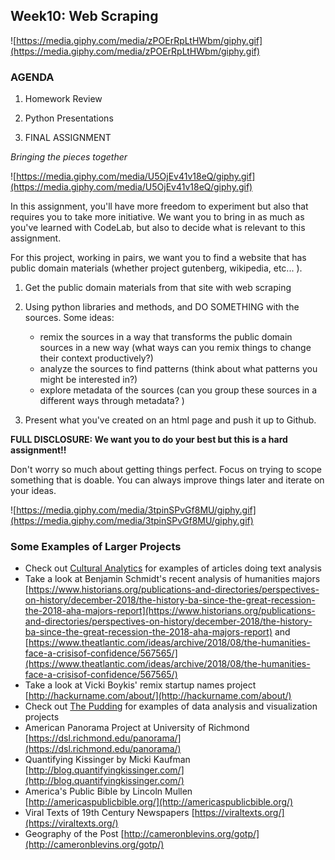 ## Week10: Web Scraping

![https://media.giphy.com/media/zPOErRpLtHWbm/giphy.gif](https://media.giphy.com/media/zPOErRpLtHWbm/giphy.gif)

### AGENDA

1. Homework Review

2. Python Presentations

3. FINAL ASSIGNMENT 

*Bringing the pieces together*

![https://media.giphy.com/media/U5OjEv41v18eQ/giphy.gif](https://media.giphy.com/media/U5OjEv41v18eQ/giphy.gif)

In this assignment, you'll have more freedom to experiment but also that requires you to take more initiative. We want you to bring in as much as you've learned with CodeLab, but also to decide what is relevant to this assignment.

For this project, working in pairs, we want you to find a website that has public domain materials (whether project gutenberg, wikipedia, etc... ).

1. Get the public domain materials from that site with web scraping

2. Using python libraries and methods, and DO SOMETHING with the sources.
    Some ideas:
    - remix the sources in a way that transforms the public domain sources in a new way (what ways can you remix things to change their context productively?)
    - analyze the sources to find patterns (think about what patterns you might be interested in?)
    - explore metadata of the sources (can you group these sources in a different ways through metadata? )

3. Present what you've created on an html page and push it up to Github.

**FULL DISCLOSURE: We want you to do your best but this is a hard assignment!!** 

Don't worry so much about getting things perfect. Focus on trying to scope something that is doable. You can always improve things later and iterate on your ideas.


![https://media.giphy.com/media/3tpinSPvGf8MU/giphy.gif](https://media.giphy.com/media/3tpinSPvGf8MU/giphy.gif)

### Some Examples of Larger Projects
- Check out [Cultural Analytics](http://culturalanalytics.org/) for examples of articles doing text analysis
- Take a look at Benjamin Schmidt's recent analysis of humanities majors [https://www.historians.org/publications-and-directories/perspectives-on-history/december-2018/the-history-ba-since-the-great-recession-the-2018-aha-majors-report](https://www.historians.org/publications-and-directories/perspectives-on-history/december-2018/the-history-ba-since-the-great-recession-the-2018-aha-majors-report) and [https://www.theatlantic.com/ideas/archive/2018/08/the-humanities-face-a-crisisof-confidence/567565/](https://www.theatlantic.com/ideas/archive/2018/08/the-humanities-face-a-crisisof-confidence/567565/)
- Take a look at Vicki Boykis' remix startup names project [http://hackurname.com/about/](http://hackurname.com/about/)
- Check out [The Pudding](https://pudding.cool/) for examples of data analysis and visualization projects
- American Panorama Project at University of Richmond [https://dsl.richmond.edu/panorama/](https://dsl.richmond.edu/panorama/)
- Quantifying Kissinger by Micki Kaufman [http://blog.quantifyingkissinger.com/](http://blog.quantifyingkissinger.com/)
- America's Public Bible by Lincoln Mullen [http://americaspublicbible.org/](http://americaspublicbible.org/)
- Viral Texts of 19th Century Newspapers [https://viraltexts.org/](https://viraltexts.org/)
- Geography of the Post [http://cameronblevins.org/gotp/](http://cameronblevins.org/gotp/)
